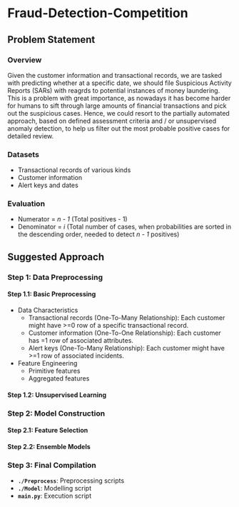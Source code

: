 # Fraud-Detection-Competition

## Problem Statement
### Overview
Given the customer information and transactional records, we are tasked with predicting whether at a specific date, we should file Suspicious Activity Reports (SARs) with reagrds to potential instances of money laundering.
This is a problem with great importance, as nowadays it has become harder for humans to sift through large amounts of financial transactions and pick out the suspicious cases. 
Hence, we could resort to the partially automated approach, based on defined assessment criteria and / or unsupervised anomaly detection, to help us filter out the most probable positive cases for detailed review.  

### Datasets
- Transactional records of various kinds 
- Customer information
- Alert keys and dates

### Evaluation
- Numerator = _n - 1_ (Total positives - 1)
- Denominator = _i_ (Total number of cases, when probabilities are sorted in the descending order, needed to detect _n - 1_ positives) 

## Suggested Approach
### Step 1: Data Preprocessing
#### Step 1.1: Basic Preprocessing
- Data Characteristics
  - Transactional records (One-To-Many Relationship): Each customer might have >=0 row of a specific transactional record.
  - Customer information (One-To-One Relationship): Each customer has =1 row of associated attributes.
  - Alert keys (One-To-Many Relationship): Each customer might have >=1 row of associated incidents.
- Feature Engineering 
  - Primitive features
  - Aggregated features
#### Step 1.2: Unsupervised Learning   

### Step 2: Model Construction
#### Step 2.1: Feature Selection
#### Step 2.2: Ensemble Models

### Step 3: Final Compilation
- **`./Preprocess`**: Preprocessing scripts
- **`./Model`**: Modelling script
- **`main.py`**: Execution script
